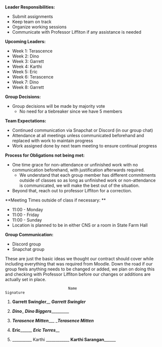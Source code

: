 

**Leader Responsibilities:** 



* Submit assignments
* Keep team on track
* Organize working sessions 
* Communicate with Professor Liffiton if any assistance is needed

**Upcoming Leaders:**



* Week 1: Terascence
* Week 2: Dino
* Week 3: Garrett
* Week 4: Karthi
* Week 5: Eric
* Week 6: Terascence
* Week 7: Dino
* Week 8: Garrett

**Group Decisions:**



* Group decisions will be made by majority vote
    * No need for a tiebreaker since we have 5 members

**Team Expectations:**



* Continued communication via Snapchat or Discord (in our group chat)
* Attendance at all meetings unless communicated beforehand and replaced with work to maintain progress
* Work assigned done by next team meeting to ensure continual progress

**Process for Obligations not being met:**



* One time grace for non-attendance or unfinished work with no communication beforehand, with justification afterwards required.
    * We understand that each group member has different commitments outside of classes so as long as unfinished work or non-attendance is communicated, we will make the best out of the situation.
* Beyond that, reach out to professor Liffiton for a correction.

**Meeting Times outside of class if necessary: **



* 11:00 - Monday
* 11:00 - Friday
* 11:00 - Sunday
* Location is planned to be in either CNS or a room in State Farm Hall

**Group Communication:**



* Discord group
* Snapchat group

These are just the basic ideas we thought our contract should cover while including everything that was required from Moodle. Down the road if our group feels anything needs to be changed or added, we plan on doing this and checking with Professor Liffiton before our changes or additions are actually set in place.

                                 Name                                                                  Signature                                  

 

1.  __________Garrett Swingler____________     ___________Garrett Swingler___________        

 

2.  _________Dino__________     _______Dino Biggers________________        

 

3.  _____Terasence Mitten________     __________Terasence Mitten_________        

 

4.  ______Eric____________     ___________Eric Torres_____________        

 

5.  __________ Karthi ____________     ____________Karthi Sarangan__________________       

